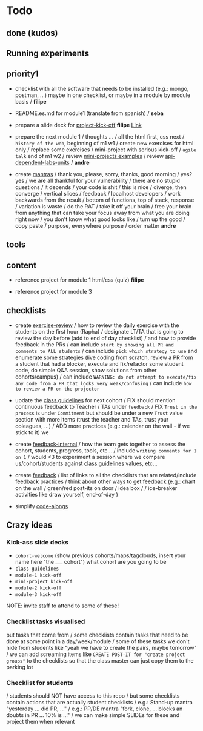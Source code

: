 # Todo

## done (kudos)


## Running experiments


## priority1

- checklist with all the software that needs to be installed (e.g.: mongo, postman, ...) maybe in one checklist, or maybe in a module by module basis
/ **filipe**

- README.es.md for module1 (translate from spanish)
/ **seba**

- prepare a slide deck for [project-kick-off](./projects/kick-off-presentation.md) **filipe** [Link](https://drive.google.com/open?id=1lTOlOtmrPBN44CzX_keBwF3ne-SfVPxnYvSGOB5ObWA)


- prepare the next module 1
/ thoughts ...
/ all the html first, css next
/ `history of the web`, beginning of m1 w1
/ create new exercises for html only
/ replace some exercises
/ mini-project with serious kick-off
/ `agile talk` end of m1 w2
/ review [mini-projects examples](./mini-projects.md)
/ review [api-dependent-labs-units](./materials/api-dependent-labs-units.md)
/ **andre**


- create [mantras](./mantras.md)
/ thank you, please, sorry, thanks, good morning
/ yes? yes
/ we are all thankful for your vulnerability
/ there are no stupid questions
/ it depends
/ your code is shit
/ this is nice
/ diverge, then converge
/ vertical slices
/ feedback
/ localhost developers
/ work backwards from the result / bottom of functions, top of stack, response
/ variation is waste
/ do the RAT
/ take it off your brain / free your brain from anything that can take your focus away from what you are doing right now
/ you don't know what good looks like
/ turn up the good
/ copy paste
/ purpose, everywhere purpose
/ order matter
**andre**

## tools


## content

- reference project for module 1 html/css (quiz)
**filipe**

- reference project for module 3



## checklists


- create [exercise-review](./exercise-review.md)
/ how to review the daily exercise with the students on the first hour (Rapha)
/ designate LT/TA that is going to review the day before (add to end of day checklist)
/ and how to provide feedback in the PRs
/ can include `start by showing all PR and comments to ALL students`
/ can include `pick which strategy to use` and enumerate some strategies (live coding from scratch, review a PR from a student that had a blocker, execute and fix/refactor some student code, do simple Q&A session, show solutions from other cohorts/campus)
/ can include `WARNING: do not attempt to execute/fix any code from a PR that looks very weak/confusing`
/ can include `how to review a PR on the projector`

- update the [class guidelines](./bcn-webdev-guidelines.md) for next cohort
/ FIX should mention continuous feedback to Teacher / TAs under `feedback`
/ FIX `Trust in the process` is under `Commitment` but should be under a new `Trust` value section with more items (trust the teacher and TAs, trust your coleagues, ...)
/ ADD more practices (e.g.: calendar on the wall - if we stick to it)
we
- create [feedback-internal](./feedback-internal.md)
/ how the team gets together to assess the cohort, students, progress, tools, etc...
/ include `writing comments for 1 on 1`
/ would <3 to experiment a session where we compare us/cohort/students against [class guidelines](./bcn-webdev-guidelines.md) values, etc...

- create [feedback](./feedback.md)
/ list of links to all the checklists that are related/include feedback practices
/ think about other ways to get feedback (e.g.: chart on the wall / green/red post-its on door / idea box / / ice-breaker activities like draw yourself, end-of-day )

- simplify [code-alongs](./active-learning/code-alongs.md)

## Crazy ideas


### Kick-ass slide decks

- `cohort-welcome` (show previous cohorts/maps/tagclouds, insert your name here "the ___ cohort") what cohort are you going to be
- `class guidelines`
- `module-1 kick-off`
- `mini-project kick-off`
- `module-2 kick-off`
- `module-3 kick-off`

NOTE: invite staff to attend to some of these!

### Checklist tasks visualised

put tasks that come from
/ some checklists contain tasks that need to be done at some point in a day/week/module
/ some of these tasks we don't hide from students like "yeah we have to create the pairs, maybe tomorrow"
/ we can add screaming items like `CREATE POST-IT for "create project groups"` to the checklists so that the class master can just copy them to the parking lot

### Checklist for students

/ students should NOT have access to this repo
/ but some checklists contain actions that are actually student checklists
/ e.g.: Stand-up mantra "yesterday ... did PR, ..."
/ e.g.: PP/DE mantra "fork, clone, ... blocks an doubts in PR ... 10% is ..."
/ we can make simple SLIDEs for these and project them when relevant
